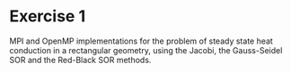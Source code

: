 Exercise 1
=====================
MPI and OpenMP implementations for the problem of steady state heat conduction in a rectangular geometry, using the Jacobi, the Gauss-Seidel SOR and the Red-Black SOR methods.